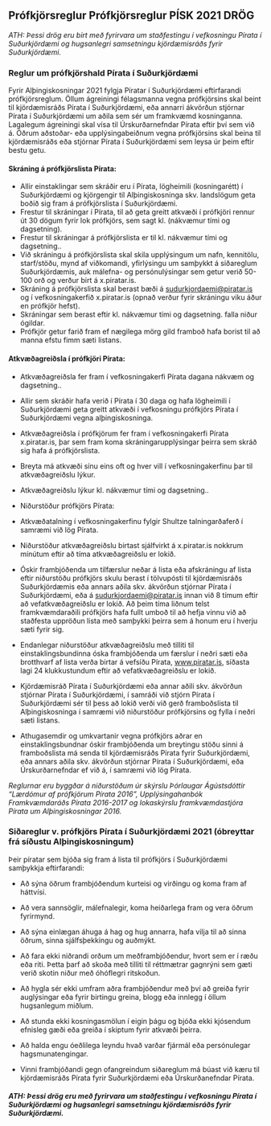 ## Prófkjörsreglur Prófkjörsreglur PÍSK 2021 DRÖG

*ATH: Þessi drög eru birt með fyrirvara um staðfestingu í vefkosningu Pírata í Suðurkjördæmi og hugsanlegri samsetningu kjördæmisráðs fyrir Suðurkjördæmi.*


### Reglur um prófkjörshald Pírata í Suðurkjördæmi

Fyrir Alþingiskosningar 2021 fylgja Píratar í Suðurkjördæmi eftirfarandi prófkjörsreglum. Öllum ágreiningi félagsmanna vegna prófkjörsins skal beint til kjördæmisráðs Pírata í Suðurkjördæmi, eða annarri ákvörðun stjórnar Pírata í Suðurkjördæmi um aðila sem sér um framkvæmd kosninganna. Lagalegum ágreiningi skal vísa til Úrskurðarnefndar Pírata eftir því sem við á. Öðrum aðstoðar- eða upplýsingabeiðnum vegna prófkjörsins skal beina til kjördæmisráðs eða stjórnar Pírata í Suðurkjördæmi sem leysa úr þeim eftir bestu getu.


#### Skráning á prófkjörslista Pírata:

- Allir einstaklingar sem skráðir eru í Pírata, lögheimili (kosningarétt) í Suðurkjördæmi og kjörgengir til Alþingiskosninga skv. landslögum geta boðið sig fram á prófkjörslista í Suðurkjördæmi.
- Frestur til skráningar í Pírata, til að geta greitt atkvæði í prófkjöri rennur út 30 dögum fyrir lok prófkjörs, sem sagt kl. (nákvæmur tími og dagsetning).  
- Frestur til skráningar á prófkjörslista er til kl. nákvæmur tími og dagsetning..
- Við skráningu á prófkjörslista skal skila upplýsingum um nafn, kennitölu, starf/stöðu, mynd af viðkomandi, yfirlýsingu um samþykkt á siðareglum Suðurkjördæmis, auk málefna- og persónulýsingar sem getur verið 50-100 orð og verður birt á x.piratar.is.
- Skráning á prófkjörslista skal berast bæði á sudurkjordaemi@piratar.is og í vefkosningakerfið x.piratar.is (opnað verður fyrir skráningu viku áður en prófkjör hefst).
- Skráningar sem berast eftir kl. nákvæmur tími og dagsetning. falla niður ógildar.
- Prófkjör getur farið fram ef nægilega mörg gild framboð hafa borist til að manna efstu fimm sæti listans.

#### Atkvæðagreiðsla í prófkjöri Pírata:

- Atkvæðagreiðsla fer fram í vefkosningakerfi Pírata dagana nákvæm og dagsetning..
- Allir sem skráðir hafa verið í Pírata í 30 daga og hafa lögheimili í Suðurkjördæmi geta greitt atkvæði í vefkosningu prófkjörs Pírata í Suðurkjördæmi vegna alþingiskosninga.
- Atkvæðagreiðsla í prófkjörum fer fram í vefkosningakerfi Pírata x.piratar.is, þar sem fram koma skráningarupplýsingar þeirra sem skráð sig hafa á prófkjörslista.
- Breyta má atkvæði sínu eins oft og hver vill í vefkosningakerfinu þar til atkvæðagreiðslu lýkur.
- Atkvæðagreiðslu lýkur kl. nákvæmur tími og dagsetning..
- Niðurstöður prófkjörs Pírata:

- Atkvæðatalning í vefkosningakerfinu fylgir Shultze talningarðaferð í samræmi við lög Pírata.
- Niðurstöður atkvæðagreiðslu birtast sjálfvirkt á x.piratar.is nokkrum mínútum eftir að tíma atkvæðagreiðslu er lokið.
- Óskir frambjóðenda um tilfærslur neðar á lista eða afskráningu af lista eftir niðurstöðu prófkjörs skulu berast í tölvupósti til kjördæmisráðs Suðurkjördæmis eða annars aðila skv. ákvörðun stjórnar Pírata í Suðurkjördæmi, eða á sudurkjordaemi@piratar.is innan við 8 tímum eftir að vefatkvæðagreiðslu er lokið. Að þeim tíma liðnum telst framkvæmdaraðili prófkjörs hafa fullt umboð til að hefja vinnu við að staðfesta uppröðun lista með samþykki þeirra sem á honum eru í hverju sæti fyrir sig.
- Endanlegar niðurstöður atkvæðagreiðslu með tilliti til einstaklingsbundinna óska frambjóðenda um færslur í neðri sæti eða brotthvarf af lista verða birtar á vefsíðu Pírata, www.piratar.is, síðasta lagi 24 klukkustundum eftir að vefatkvæðagreiðslu er lokið.
- Kjördæmisráð Pírata í Suðurkjördæmi eða annar aðili skv. ákvörðun stjórnar Pírata í Suðurkjördæmi, í samráði við stjórn Pírata í Suðurkjördæmi sér til þess að lokið verði við gerð framboðslista til Alþingiskosninga í samræmi við niðurstöður prófkjörsins og fylla í neðri sæti listans.
- Athugasemdir og umkvartanir vegna prófkjörs aðrar en einstaklingsbundnar óskir frambjóðenda um breytingu stöðu sinni á framboðslista má senda til kjördæmisráðs Pírata fyrir Suðurkjördæmi, eða annars aðila skv. ákvörðun stjórnar Pírata í Suðurkjördæmi, eða Úrskurðarnefndar ef við á, í samræmi við lög Pírata.

*Reglurnar eru byggðar á niðurstöðum úr skýrslu Þórlaugar Ágústsdóttir “Lærdómur af prófkjörum Pírata 2016”, Upplýsingahanbók Framkvæmdaráðs Pírata 2016-2017 og lokaskýrslu framkvæmdastjóra Pírata um Alþingiskosningar 2016.*



### Siðareglur v. prófkjörs Pírata í Suðurkjördæmi 2021 (óbreyttar frá síðustu Alþingiskosningum)

Þeir píratar sem bjóða sig fram á lista til prófkjörs í Suðurkjördæmi samþykkja eftirfarandi:


- Að sýna öðrum frambjóðendum kurteisi og virðingu og koma fram af háttvísi.

- Að vera sannsöglir, málefnalegir, koma heiðarlega fram og vera öðrum fyrirmynd.

- Að sýna einlægan áhuga á hag og hug annarra, hafa vilja til að sinna öðrum, sinna sjálfsþekkingu og auðmýkt.

- Að fara ekki niðrandi orðum um meðframbjóðendur, hvort sem er í ræðu eða riti. Þetta þarf að skoða með tilliti til réttmætrar gagnrýni sem gæti verið skotin niður með óhóflegri ritskoðun.
- Að hygla sér ekki umfram aðra frambjóðendur með því að greiða fyrir auglýsingar eða fyrir birtingu greina, blogg eða innlegg í öllum hugsanlegum miðlum.
- Að stunda ekki kosningasmölun í eigin þágu og bjóða ekki kjósendum efnisleg gæði eða greiða í skiptum fyrir atkvæði þeirra.
- Að halda engu óeðlilega leyndu hvað varðar fjármál eða persónulegar hagsmunatengingar.
- Vinni frambjóðandi gegn ofangreindum siðareglum má búast við kæru til kjördæmisráðs Pírata fyrir Suðurkjördæmi eða Úrskurðanefndar Pírata.  


#### *ATH: Þessi drög eru með fyrirvara um staðfestingu í vefkosningu Pírata í Suðurkjördæmi og hugsanlegri samsetningu kjördæmisráðs fyrir Suðurkjördæmi.*

